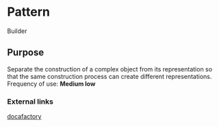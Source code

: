 # Pattern

Builder

## Purpose

Separate the construction of a complex object from its representation so that the same construction process can create different representations.  
Frequency of use: **Medium low**

### External links

[docafactory](http://www.dofactory.com/net/builder-design-pattern)